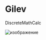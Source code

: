 # Gilev
DiscreteMathCalc

![изображение](https://user-images.githubusercontent.com/112784018/211874243-efdd53d2-afd1-4017-aed4-2868f277800a.png)
